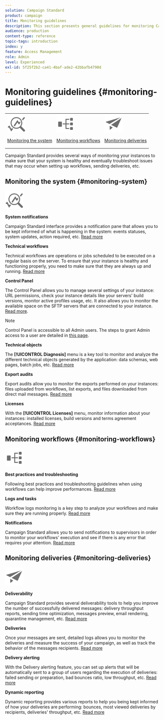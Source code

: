 ```yaml
---
solution: Campaign Standard
product: campaign
title: Monitoring guidelines
description: This section presents general guidelines for monitoring Campaign Standard.
audience: production
content-type: reference
topic-tags: introduction
index: y
feature: Access Management
role: Admin
level: Experienced
exl-id: 5f25f2b2-ca41-4baf-ade2-42bbafb4790d
---
```

# Monitoring guidelines {#monitoring-guidelines}

<table>
<tr><td><img src="assets/do-not-localize/icon_system.svg" width="60px"><p><a href="#monitoring-system">Monitoring the system</a></p></td>
<td><img src="assets/do-not-localize/icon_workflows.svg" width="60px"><p><a href="#moniroting-workflows">Monitoring workflows</a></p></td>
<td><img src="assets/do-not-localize/icon_send.svg" width="60px"><p><a href="#monitoring-deliveries">Monitoring deliveries</a></p></td></tr>
</table>

Campaign Standard provides several ways of monitoring your instances to make sure that your system is healthy and eventually troubleshoot issues that may occur when setting up workflows, sending deliveries, etc.

## Monitoring the system {#monitoring-system}

<img src="assets/do-not-localize/icon_system.svg" width="60px">

**System notifications**

Campaign Standard interface provides a notification pane that allows you to be kept informed of what is happening in the system: events statuses, system updates, action required, etc. [Read more](../../start/using/interface-description.md#top-bar)


**Technical workflows**

Technical workflows are operations or jobs scheduled to be executed on a regular basis on the server. To ensure that your instance is healthy and functioning properly, you need to make sure that they are always up and running. [Read more](../../administration/using/technical-workflows.md)

**Control Panel**

The Control Panel allows you to manage several settings of your instance: URL permissions, check your instance details like your servers' build versions, monitor active profiles usage, etc. It also allows you to monitor the available space on the SFTP servers that are connected to your instance. [Read more](https://experienceleague.adobe.com/docs/control-panel/using/control-panel-home.html).

>[!NOTE]
>
>Control Panel is accessible to all Admin users. The steps to grant Admin access to a user are detailed in [this page](https://experienceleague.adobe.com/docs/control-panel/using/discover-control-panel/managing-permissions.html?lang=en#discover-control-panel).

**Technical objects**

The **[!UICONTROL Diagnosis]** menu is a key tool to monitor and analyze the different technical objects generated by the application: data schemas, web pages, batch jobs, etc. [Read more](../../developing/using/monitoring-data-model-changes.md)

**Export audits**

Export audits allow you to monitor the exports performed on your instances: files uploaded from workflows, list exports, and files downloaded from direct mail messages.
[Read more](../../administration/using/auditing-export-logs.md)

**Licenses**

With the **[!UICONTROL Licenses]** menu, monitor information about your instances: installed licenses, build versions and terms agreement acceptances.
[Read more](../../administration/using/licenses.md)

## Monitoring workflows {#monitoring-workflows}

<img src="assets/do-not-localize/icon_workflows.svg" width="60px">

**Best practices and troubleshooting**

Following best practices and troubleshooting guidelines when using workflows can help improve performances.
[Read more](../../automating/using/best-practices-workflows.md)

**Logs and tasks**

Workflow logs monitoring is a key step to analyze your workflows and make sure they are running properly.
[Read more](../../automating/using/monitoring-workflow-execution.md#workflow-log-and-tasks)

**Notifications**

Campaign Standard allows you to send notifications to supervisors in order to monitor your workflows' execution and see if there is any error that requires your attention.
[Read more](../../automating/using/monitoring-workflow-execution.md#error-management)

## Monitoring deliveries {#monitoring-deliveries}

<img src="assets/do-not-localize/icon_send.svg" width="60px">

**Deliverability**

Campaign Standard provides several deliverability tools to help you improve the number of successfully delivered messages: delivery throughput reports, sending time optimization, messages preview, email rendering, quarantine management, etc.
[Read more](../../sending/using/about-deliverability.md)

**Deliveries**

Once your messages are sent, detailed logs allows you to monitor the deliveries and measure the success of your campaign, as well as track the behavior of the messages recipients.
[Read more](../../sending/using/monitoring-a-delivery.md)

**Delivery alerting**

With the Delivery alerting feature, you can set up alerts that will be automatically sent to a group of users regarding the execution of deliveries: failed sending or preparation, bad bounces ratio, low throughput, etc.
[Read more](../../sending/using/receiving-alerts-when-failures-happen.md)

**Dynamic reporting**

Dynamic reporting provides various reports to help you being kept informed of how your deliveries are performing: bounces, most viewed deliveries by recipients, deliveries' throughput, etc.
[Read more](../../reporting/using/about-dynamic-reports.md)
